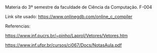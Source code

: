 Materia do 3º semestre da faculdade de Ciência da Computação.
F-004

Link site usado: https://www.onlinegdb.com/online_c_compiler


Referencias:

https://www.inf.pucrs.br/~pinho/LaproI/Vetores/Vetores.htm

https://www.inf.ufpr.br/cursos/ci067/Docs/NotasAula.pdf
